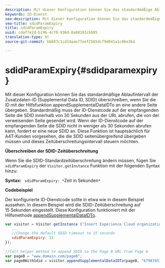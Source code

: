 ```yaml
---
description: Mit dieser Konfiguration können Sie das standardmäßige Ablaufintervall der Zusatzdaten-ID (Supplemental Data ID, SDID) überschreiben, wenn Sie die ID mit der Hilfsfunktion appendSupplementalDataIDTo an eine andere Seite übergeben. Standardmäßig muss der ID-Dienstcode auf der empfangenden Seite die SDID innerhalb von 30 Sekunden aus der URL abrufen, die von der verweisenden Seite gesendet wird. Wenn der ID-Dienstcode auf der empfangenden Seite die SDID nicht in weniger als 30 Sekunden abrufen kann, fordert er eine neue SDID an. Diese Funktion ist hauptsächlich für A4T-Kunden vorgesehen, die die SDID seitenübergreifend übergeben müssen und dieses Zeitüberschreitungsintervall steuern möchten.
keywords: ID-Dienst
seo-description: Mit dieser Konfiguration können Sie das standardmäßige Ablaufintervall der Zusatzdaten-ID (Supplemental Data ID, SDID) überschreiben, wenn Sie die ID mit der Hilfsfunktion appendSupplementalDataIDTo an eine andere Seite übergeben. Standardmäßig muss der ID-Dienstcode auf der empfangenden Seite die SDID innerhalb von 30 Sekunden aus der URL abrufen, die von der verweisenden Seite gesendet wird. Wenn der ID-Dienstcode auf der empfangenden Seite die SDID nicht in weniger als 30 Sekunden abrufen kann, fordert er eine neue SDID an. Diese Funktion ist hauptsächlich für A4T-Kunden vorgesehen, die die SDID seitenübergreifend übergeben müssen und dieses Zeitüberschreitungsintervall steuern möchten.
seo-title: sdidParamExpiry
title: sdidParamExpiry
uuid: cdaf7e2d-b196-4c70-936d-8a98191cbb85
translation-type: ht
source-git-commit: bb687c1cd14aae7faef2565dcf9d041a1c06e3bd

---
```



# sdidParamExpiry{#sdidparamexpiry}

Mit dieser Konfiguration können Sie das standardmäßige Ablaufintervall der Zusatzdaten-ID (Supplemental Data ID, SDID) überschreiben, wenn Sie die ID mit der Hilfsfunktion appendSupplementalDataIDTo an eine andere Seite übergeben. Standardmäßig muss der ID-Dienstcode auf der empfangenden Seite die SDID innerhalb von 30 Sekunden aus der URL abrufen, die von der verweisenden Seite gesendet wird. Wenn der ID-Dienstcode auf der empfangenden Seite die SDID nicht in weniger als 30 Sekunden abrufen kann, fordert er eine neue SDID an. Diese Funktion ist hauptsächlich für A4T-Kunden vorgesehen, die die SDID seitenübergreifend übergeben müssen und dieses Zeitüberschreitungsintervall steuern möchten.

**Überschreiben der SDID-Zeitüberschreitung**

Wenn Sie die SDID-Standardzeitüberschreitung ändern müssen, fügen Sie `sdidParamExpiry` der `Visitor.getInstance` Funktion mit der folgenden Syntax hinzu:

**Syntax:** ` sdidParamExpiry: *`Zeit in Sekunden`*`

**Codebeispiel**

Der konfigurierte ID-Dienstcode sollte in etwa wie in diesem Beispiel aussehen. In diesem Beispiel wird die SDID-Zeitüberschreitung auf 15 Sekunden eingestellt. Diese Konfiguration funktioniert mit der Hilfsmethode [appendSupplementalDataIDTo](../../mcvid-library/mcvid-get-set/mcvid-appendsupplementaldataidto.md#reference-65d09de6fde0418f8c62fa79304a755d).

```js
var visitor = Visitor.getInstance ("Insert Experience Cloud organization ID here",{ 
   ... 
   //Change the default SDID timeout to 15 seconds 
   sdidParamExpiry: 15 
}); 
 
//Call helper method to append SDID to the Page B URL from Page A 
var pageB = "www.domain.com/pageB"; 
var pageBWithSdid = visitor.appendSupplementalDataIDTo(pageB, "67987653465787219"); 
```

